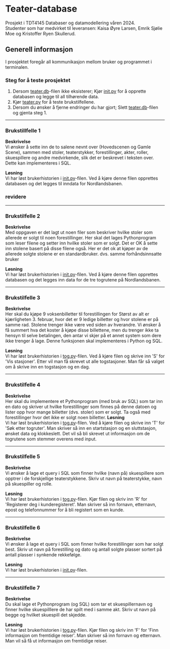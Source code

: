 # Teater-database
Prosjekt  i TDT4145 Databaser og datamodellering våren 2024.  
Studenter som har medvirket til leveransen: Kaisa Øyre Larsen, Emrik Sjølie Moe og Kristoffer Ryen Skullerud.

## **Generell informasjon**
I prosjektet foregår all kommunikasjon mellom bruker og programmet i terminalen.

### Steg for å teste prosjektet
1. Dersom [teater.db](./Prosjekt/teater.db)-filen ikke eksisterer; Kjør [init.py](./Prosjekt/init.py) for å opprette databasen og legge til all tilhørende data.
2. Kjør [teater.py](./Prosjekt/teater.py) for å teste brukstilfellene.
3. Dersom du ønsker å fjerne endringer du har gjort; Slett [teater.db](./Prosjekt/teater.db)-filen og gjenta steg 1.
-----
### **Brukstillfelle 1**
**Beskrivelse**  
Vi ønsker å sette inn de to salene nevnt over (Hovedscenen og Gamle Scene), sammen med stoler,
teaterstykker, forestillinger, akter, roller, skuespillere og andre medvirkende,
slik det er beskrevet i teksten over. Dette kan implementeres i SQL.

**Løsning**  
Vi har løst brukerhistorien i [init.py](./Prosjekt/init.py)-filen. Ved å kjøre denne filen opprettes databasen og det legges til inndata for Nordlandsbanen. 

### revidere

-----
### **Brukstilfelle 2**
**Beskrivelse**  
Med oppgaven er det lagt ut noen filer som beskriver hvilke stoler som
allerede er solgt til noen forestillinger. Her skal det lages Pythonprogram som
leser filene og setter inn hvilke stoler som er solgt. Det er OK å sette inn
stolene basert på disse filene også. Her er det ok at kjøper av de allerede
solgte stolene er en standardbruker. dvs. samme forhåndsinnsatte bruker 

**Løsning**  
Vi har løst brukerhistorien i [init.py](./Prosjekt/init.py)-filen. Ved å kjøre denne filen opprettes databasen og det legges inn data for de tre togrutene på Nordlandsbanen.  

-----
### **Brukstilfelle 3**
**Beskrivelse**  
Her skal du kjøpe 9 voksenbilletter til forestillingen for Størst av alt er
kjærligheten 3. februar, hvor det er 9 ledige billetter og hvor stolene er på
samme rad. Stolene trenger ikke være ved siden av hverandre. Vi ønsker å få
summert hva det koster å kjøpe disse billettene, men du trenger ikke ta
hensyn til selve betalingen, den antar vi skjer på et annet system som dere
ikke trenger å lage. Denne funksjonen skal implementeres i Python og SQL.

**Løsning**  
Vi har løst brukerhistorien i [tog.py](./Prosjekt/teater.py)-filen. Ved å kjøre filen og skrive inn 'S' for 'Vis stasjoner'. Etter vil man få skrevet ut alle togstasjoner. Man får så valget om å skrive inn en togstasjon og en dag. 

----
### **Brukstilfelle 4**
**Beskrivelse**  
Her skal du implementere et Pythonprogram (med bruk av SQL) som tar inn
en dato og skriver ut hvilke forestillinger som finnes på denne datoen og lister
opp hvor mange billetter (dvs. stoler) som er solgt. Ta også med forestillinger
hvor det ikke er solgt noen billetter.
**Løsning**  
Vi har løst brukerhistorien i [tog.py](./Prosjekt/teater.py)-filen. Ved å kjøre filen og skrive inn 'T' for 'Søk etter togruter'. Man skriver så inn en startstasjon og en sluttstasjon, ønsket data og klokkeslett. Det vil så bli skrevet ut informasjon om de togrutene som stemmer overens med input.

-----
### **Brukstilfelle 5**
**Beskrivelse**  
Vi ønsker å lage et query i SQL som finner hvilke (navn på) skuespillere som
opptrer i de forskjellige teaterstykkene. Skriv ut navn på teaterstykke, navn på skuespiller og rolle.

**Løsning**  
Vi har løst brukerhistorien i [tog.py](./tog.py)-filen. Kjør filen og skriv inn 'R' for 'Registerer deg i kunderegisteret'. Man skriver så inn fornavn, etternavn, epost og telefonnummer for å bli registert som en kunde.

-----
### **Brukstilfelle 6**
**Beskrivelse**  
Vi ønsker å lage et query i SQL som finner hvilke forestillinger som har solgt
best. Skriv ut navn på forestilling og dato og antall solgte plasser sortert på
antall plasser i synkende rekkefølge.

**Løsning**  
Vi har løst brukerhistorien i [init.py](./init.py)-filen. 

-----
### **Brukstilfelle 7**
**Beskrivelse**  
Du skal lage et Pythonprogram (og SQL) som tar et skuespillernavn og finner
hvilke skuespilllere de har spilt med i samme akt. Skriv ut navn på begge og
hvilket skuespill det skjedde.

**Løsning**  
Vi har løst brukerhistorien i [tog.py](./tog.py)-filen. Kjør filen og skriv inn 'F' for 'Finn informasjon om fremtidige reiser'. Man skriver så inn fornavn og etternavn. Man vil så få ut informasjon om fremtidige reiser.